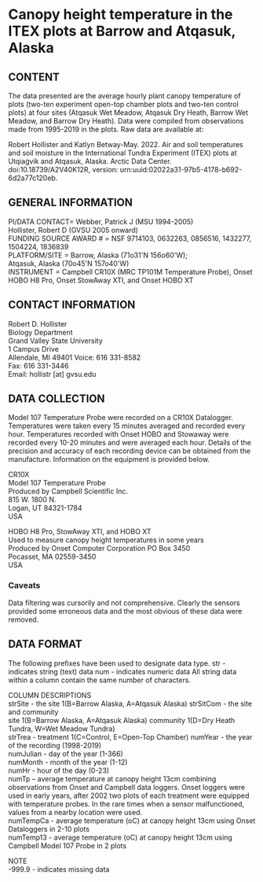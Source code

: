 # Canopy height temperature in the ITEX plots at Barrow and Atqasuk, Alaska

## CONTENT
The data presented are the average hourly plant canopy temperature of plots (two-ten experiment open-top chamber plots and two-ten control plots) at four sites (Atqasuk Wet Meadow, Atqasuk Dry Heath, Barrow Wet Meadow, and Barrow Dry Heath).  Data were compiled from observations made from 1995-2019 in the plots.  Raw data are available at: 

Robert Hollister and Katlyn Betway-May. 2022. Air and soil temperatures and soil moisture in the International Tundra Experiment (ITEX) plots at Utqiaġvik and Atqasuk, Alaska. Arctic Data Center. doi:10.18739/A2V40K12R, version: urn:uuid:02022a31-97b5-4178-b692-6d2a77c120eb.

## GENERAL INFORMATION

PI/DATA CONTACT= 	Webber, Patrick J (MSU 1994-2005)  
 				Hollister, Robert D (GVSU 2005 onward)  
FUNDING SOURCE AWARD # = NSF 9714103, 0632263, 0856516, 1432277, 1504224, 1836839  
PLATFORM/SITE = Barrow, Alaska (71o31'N 156o60'W);  
                Atqasuk, Alaska (70o45'N 157o40'W)  
INSTRUMENT = Campbell CR10X (MRC TP101M Temperature Probe), Onset HOBO H8 Pro, Onset StowAway XTI, and Onset HOBO XT  

## CONTACT INFORMATION

Robert D. Hollister  
Biology Department  
Grand Valley State University  
1 Campus Drive  
Allendale, MI  49401 
Voice: 616 331-8582  
Fax:     616 331-3446  
Email:  hollistr [at] gvsu.edu


## DATA COLLECTION
Model 107 Temperature Probe were recorded on a CR10X Datalogger.  Temperatures were taken every 15 minutes averaged and recorded every hour.  Temperatures recorded with Onset HOBO and Stowaway were recorded every 10-20 minutes and were averaged each hour.  Details of the precision and accuracy of each recording device can be obtained from the manufacture.  Information on the equipment is provided below.

CR10X  
Model 107 Temperature Probe  
Produced by Campbell Scientific Inc.    
815 W. 1800 N.  
Logan, UT 84321-1784  
USA  

HOBO H8 Pro, StowAway XTI, and HOBO XT  
Used to measure canopy height temperatures in some years  
Produced by Onset Computer Corporation 
PO Box 3450  
Pocasset, MA 02559-3450  
USA  

### Caveats
Data filtering was cursorily and not comprehensive.  Clearly the sensors provided some erroneous data and the most obvious of these data were removed.  


## DATA FORMAT
The following prefixes have been used to designate data type.
   str - indicates string (text) data
   num - indicates numeric data
All string data within a column contain the same number of characters.  


COLUMN DESCRIPTIONS  
strSite  - the site 1(B=Barrow Alaska, A=Atqasuk Alaska) 
strSitCom  - the site and community  
site 1(B=Barrow Alaska, A=Atqasuk Alaska) 
community 1(D=Dry Heath Tundra, W=Wet Meadow Tundra)  
strTrea  - treatment 1(C=Control, E=Open-Top Chamber) 
numYear  - the year of the recording (1998-2019)  
numJulian  - day of the year (1-366)  
numMonth  - month of the year (1-12)  
numHr  - hour of the day (0-23)  
numTp – average temperature at canopy height 13cm combining observations from Onset and Campbell data loggers.  Onset loggers were used in early years, after 2002 two plots of each treatment were equipped with temperature probes.  In the rare times when a sensor malfunctioned, values from a nearby location were used.  
numTempCa  - average temperature (oC) at canopy height 13cm using Onset Dataloggers in 2-10 plots  
numTemp13  - average temperature (oC) at canopy height 13cm using Campbell Model 107 Probe in 2 plots  

NOTE  
       -999.9 - indicates missing data
